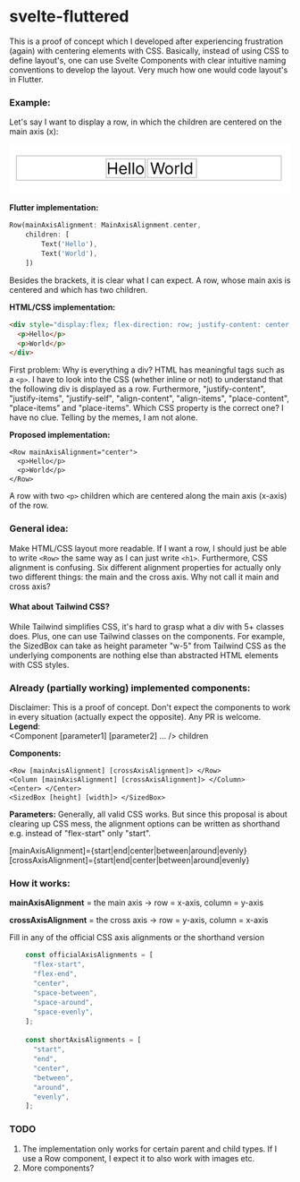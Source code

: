 # svelte-fluttered

This is a proof of concept which I developed after experiencing frustration (again) with centering elements with CSS. Basically, instead of using CSS to define layout's, one can use Svelte Components with clear intuitive naming conventions to develop the layout. Very much how one would code layout's in Flutter. 

### Example:

Let's say I want to display a row, in which the children are centered on the main axis (x): 

![](https://github.com/samuelstroschein/svelte-fluttered/blob/main/row_example.png?raw=true)

**Flutter implementation:**
```dart
Row(mainAxisAlignment: MainAxisAlignment.center, 
    children: [
        Text('Hello'),
        Text('World'),
    ])
```
Besides the brackets, it is clear what I can expect. A row, whose main axis is centered and which has two children.

**HTML/CSS implementation:**
```html
<div style="display:flex; flex-direction: row; justify-content: center;">
  <p>Hello</p>
  <p>World</p>
</div>
```
First problem: Why is everything a div? HTML has meaningful tags such as a `<p>`. I have to look into the CSS (whether inline or not) to understand that the following div is displayed as a row. Furthermore,  "justify-content", "justify-items", "justify-self", "align-content", "align-items", "place-content", "place-items" and "place-items". Which CSS property is the correct one? I have no clue. Telling by the memes, I am not alone.
    
**Proposed implementation:**
```svelte
<Row mainAxisAlignment="center">
  <p>Hello</p>
  <p>World</p>
</Row>
```
A row with two `<p>` children which are centered along the main axis (x-axis) of the row.  

### General idea:
Make HTML/CSS layout more readable. If I want a row, I should just be able to write `<Row>` the same way as I can just write `<h1>`. Furthermore, CSS alignment is confusing. Six different alignment properties for actually only two different things: the main and the cross axis. Why not call it main and cross axis?  
    
#### What about Tailwind CSS?
While Tailwind simplifies CSS, it's hard to grasp what a div with 5+ classes does. Plus, one can use Tailwind classes on the components. For example, the SizedBox can take as height parameter "w-5" from Tailwind CSS as the underlying components are nothing else than abstracted HTML elements with CSS styles.  

### Already (partially working) implemented components:  
Disclaimer: This is a proof of concept. Don't expect the components to work in every situation (actually expect the opposite). Any PR is welcome.   
**Legend**:   
<Component [parameter1] [parameter2] ... /> children <Component/>  

**Components:**  
```svelte
<Row [mainAxisAlignment] [crossAxisAlignment]> </Row>  
<Column [mainAxisAlignment] [crossAxisAlignment]> </Column>  
<Center> </Center>  
<SizedBox [height] [width]> </SizedBox>  
```

**Parameters:**
Generally, all valid CSS works. But since this proposal is about clearing up CSS mess, the alignment options can be written as shorthand e.g. instead of "flex-start" only "start".  

[mainAxisAlignment]={start|end|center|between|around|evenly}  
[crossAxisAlignment]={start|end|center|between|around|evenly}  

### How it works:

**mainAxisAlignment** \= the main axis -> row = x-axis, column = y-axis

**crossAxisAlignment** \= the cross axis -> row = y-axis, column = x-axis

Fill in any of the official CSS axis alignments or the shorthand version

```javascript
    const officialAxisAlignments = [
      "flex-start",
      "flex-end",
      "center",
      "space-between",
      "space-around",
      "space-evenly",
    ];
  
    const shortAxisAlignments = [
      "start",
      "end",
      "center",
      "between",
      "around",
      "evenly",
    ];
```

### TODO

1.  The implementation only works for certain parent and child types. If I use a Row component, I expect it to also work with images etc.
2.  More components?

